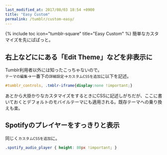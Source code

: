 ```yaml
---
last_modified_at: 2017/08/03 18:54 +0900
title: "Easy Custom"
permalink: /tumblr/custom-easy/
---
```

{% include toc icon="tumblr-square" title="Easy Custom" %}
簡単なカスタマイズを先にぱぱっと。

## 右上などににある「Edit Theme」などを非表示に
Tumblr利用者以外には知ったこっちゃないので。  
`テーマの編集`→一番下の`詳細設定`→`カスタムCSSを追加`に以下を記述。
~~~css
#tumblr_controls, .tmblr-iframe{display:none !important;}
~~~
あとから大掛かりなカスタマイズをするときにCSSに記述しがちだが、ここに書いておくとデフォルトのモバイルテーマにも適用される。既存テーマへの乗り換えも楽。

## Spotifyのプレイヤーをすっきりと表示
同じく`カスタムCSSを追加`に。
~~~css
.spotify_audio_player { height: 80px !important; }
~~~
